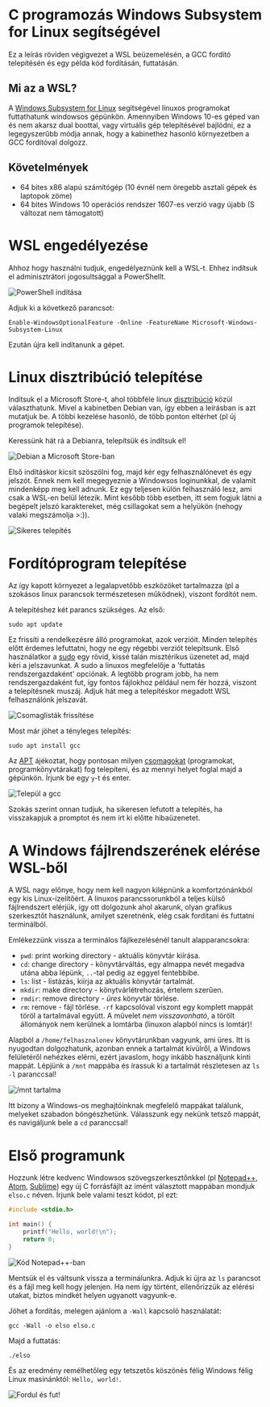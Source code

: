 # C programozás Windows Subsystem for Linux segítségével

Ez a leírás röviden végigvezet a WSL beüzemelésén, a GCC fordító telepítésén és egy példa kód fordításán, futtatásán.

## Mi az a WSL?

A [Windows Subsystem for Linux][wsl_wiki] segítségével linuxos programokat futtathatunk windowsos gépünkön. Amennyiben Windows 10-es géped van és nem akarsz dual boottal, vagy virtuális gép telepítésével bajlódni, ez a legegyszerűbb módja annak, hogy a kabinethez hasonló környezetben a GCC fordítóval dolgozz.

## Követelmények

* 64 bites x86 alapú számítógép (10 évnél nem öregebb asztali gépek és laptopok zöme)
* 64 bites Windows 10 operációs rendszer 1607-es verzió vagy újabb (S változat nem támogatott)


# WSL engedélyezése

Ahhoz hogy használni tudjuk, engedélyeznünk kell a WSL-t. Ehhez indítsuk el adminisztrátori jogosultsággal a PowerShellt.

![PowerShell indítása][start_powershell]

Adjuk ki a következő parancsot:

    Enable-WindowsOptionalFeature -Online -FeatureName Microsoft-Windows-Subsystem-Linux

Ezután újra kell indítanunk a gépet.


# Linux disztribúció telepítése

Indítsuk el a Microsoft Store-t, ahol többféle linux [disztribúció][linux-distro] közül választhatunk. Mivel a kabinetben Debian van, így ebben a leírásban is azt mutatjuk be. A többi kezelése hasonló, de több ponton eltérhet (pl új programok telepítése).

Keressünk hát rá a Debianra, telepítsük és indítsuk el!

![Debian a Microsoft Store-ban][ms_store_debian]

Első indításkor kicsit szöszölni fog, majd kér egy felhasználónevet és egy jelszót. Ennek nem kell megegyeznie a Windowsos loginunkkal, de valamit mindenképp meg kell adnunk. Ez egy teljesen külön felhasználó lesz, ami csak a WSL-en belül létezik. Mint később több esetben, itt sem fogjuk látni a begépelt jelszó karaktereket, még csillagokat sem a helyükön (nehogy valaki megszámolja >:)).

![Sikeres telepítés][debian_after_install]


# Fordítóprogram telepítése

Az így kapott környezet a legalapvetőbb eszközöket tartalmazza (pl a szokásos linux parancsok természetesen működnek), viszont fordítót nem.

A telepítéshez két parancs szükséges. Az első:

    sudo apt update
    
Ez frissíti a rendelkezésre álló programokat, azok verzióit. Minden telepítés előtt érdemes lefuttatni, hogy ne egy régebbi verziót telepítsunk. Első használatkor a [sudo][sudo_wiki] egy rövid, kissé talán misztérikus üzenetet ad, majd kéri a jelszavunkat. A sudo a linuxos megfelelője a 'futtatás rendszergazdaként' opciónak. A legtöbb program jobb, ha nem rendszergazdaként fut, így fontos fájlokhoz például nem fér hozzá, viszont a telepítésnek muszáj. Adjuk hát meg a telepítéskor megadott WSL felhasználónk jelszavát.

![Csomaglisták frissítése][apt_update]

Most már jöhet a tényleges telepítés:

    sudo apt install gcc
    
Az [APT][apt_wiki] ájékoztat, hogy pontosan milyen [csomagokat][package_manager_wiki] (programokat, programkönyvtárakat) fog telepíteni, és az mennyi helyet foglal majd a gépünkön. Írjunk be egy `y`-t és enter. 

![Települ a gcc][gcc_installing]

Szokás szerint onnan tudjuk, ha sikeresen lefutott a telepítés, ha visszakapjuk a promptot és nem írt ki előtte hibaüzenetet.


# A Windows fájlrendszerének elérése WSL-ből

A WSL nagy előnye, hogy nem kell nagyon kilépnünk a komfortzónánkból egy kis Linux-ízelítőért. A linuxos parancssorunkból a teljes külső fájlrendszert elérjük, így ott dolgozunk ahol akarunk, olyan grafikus szerkesztőt használunk, amilyet szeretnénk, elég csak fordítani és futtatni terminálból.

Emlékezzünk vissza a terminálos fájlkezelésénél tanult alapparancsokra:

* `pwd`: print working directory - aktuális könyvtár kiírása.
* `cd`: change directory - könyvtárváltás, egy almappa nevét megadva utána abba lépünk, `..`-tal pedig az eggyel fentebbibe.
* `ls`: list - listázás, kiírja az aktuális könyvtár tartalmát.
* `mkdir`: make directory - könytvárlétrehozás, értelem szerűen.
* `rmdir`: remove directory - *üres* könyvtár törlése.
* `rm`: remove - fájl törlése. `-rf` kapcsolóval viszont egy komplett mappát töröl a tartalmával együtt. A művelet *nem visszavonható*, a törölt állományok nem kerülnek a lomtárba (linuxon alapból nincs is lomtár)!

Alapból a `/home/felhasznalonev` könyvtárunkban vagyunk, ami üres. Itt is nyugodtan dolgozhatunk, azonban ennek a tartalmát kívülről, a Windows felületéről nehézkes elérni, ezért javaslom, hogy inkább használjunk kinti mappát. Lépjünk a `/mnt` mappába és írassuk ki a tartalmát részletesen az `ls -l` paranccsal!

![/mnt tartalma][mnt_contents]

Itt bizony a Windows-os meghajtóinknak megfelelő mappákat találunk, melyeket szabadon böngészhetünk. Válasszunk egy nekünk tetsző mappát, és navigáljunk bele a `cd` paranccsal!


# Első programunk

Hozzunk létre kedvenc Windowsos szövegszerkesztőnkkel (pl [Notepad++][npp_website], [Atom][atom_website], [Sublime][sublime_website]) egy új C forrásfájlt az imént választott mappában mondjuk `elso.c` néven. Írjunk bele valami teszt kódot, pl ezt:

```C
#include <stdio.h>

int main() {
    printf("Hello, world!\n");
    return 0;
}
```

![Kód Notepad++-ban][code_npp]

Mentsük el és váltsunk vissza a terminálunkra. Adjuk ki újra az `ls` parancsot és a fájl meg kell hogy jelenjen. Ha nem így történt, ellenőrizzük az elérési utakat, biztos mindkét helyen ugyanott vagyunk-e.

Jöhet a fordítás, melegen ajánlom a `-Wall` kapcsoló használatát:

    gcc -Wall -o elso elso.c

Majd a futtatás:

    ./elso
    
És az eredmény remélhetőleg egy tetszetős köszönés félig Windows félig Linux masinánktól: `Hello, world!`.

![Fordul és fut!][compile_and_run]

[start_powershell]: https://i.imgur.com/AF5nM2G.png
[ms_store_debian]: https://i.imgur.com/os787RN.png
[debian_after_install]: https://i.imgur.com/itzXEdn.png
[apt_update]: https://i.imgur.com/snt7aak.png
[gcc_installing]: https://i.imgur.com/7eS2KDx.png
[mnt_contents]: https://i.imgur.com/qmLefis.png
[code_npp]: https://i.imgur.com/BK86y8M.png
[compile_and_run]: https://i.imgur.com/zIpYLar.png

[linux-distro]: https://hu.wikipedia.org/wiki/Linux-disztrib%C3%BAci%C3%B3
[sudo_wiki]: https://hu.wikipedia.org/wiki/Sudo
[apt_wiki]: https://hu.wikipedia.org/wiki/Advanced_Packaging_Tool
[package_manager_wiki]: https://en.wikipedia.org/wiki/Package_manager
[npp_website]: https://notepad-plus-plus.org/
[sublime_website]: https://www.sublimetext.com/
[atom_website]: https://atom.io/
[wsl_wiki]: https://en.wikipedia.org/wiki/Windows_Subsystem_for_Linux
